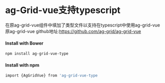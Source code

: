 ag-Grid-vue支持typescript 
==============

在原ag-grid-vue组件中填加了类型文件以支持在typescript中使用ag-grid-vue
原ag-grid-vue github地址:https://github.com/ag-grid/ag-grid-vue

#### Install with Bower
```sh
npm install ag-grid-vue-type
```

#### Install with npm
```sh
import {AgGridVue} from 'ag-grid-vue-type
```

